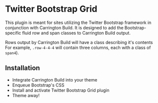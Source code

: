 
# Twitter Bootstrap Grid

This plugin is meant for sites utilizing the Twitter Bootstrap framework in conjunction with Carrington Build. It is designed to add the Bootstrap-specific fluid row and span classes to Carrington Build output.

Rows output by Carrington Build will have a class describing it's contents For example, `.row-4-4-4` will contain three columns, each with a class of `span4`).

## Installation
- Integrate Carrington Build into your theme
- Enqueue Bootstrap's CSS
- Install and activate Twitter Bootstrap Grid plugin
- Theme away!
